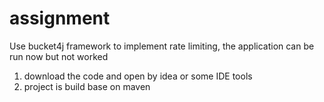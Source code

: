 # assignment
Use bucket4j framework to implement rate limiting, the application can be run now but not worked 

1. download the code and open by idea or some IDE tools
2. project is build base on maven 

